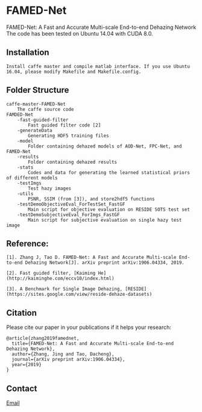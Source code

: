 # FAMED-Net
FAMED-Net: A Fast and Accurate Multi-scale End-to-end Dehazing Network
The code has been tested on Ubuntu 14.04 with CUDA 8.0.

## Installation
    Install caffe master and compile matlab interface. If you use Ubuntu 16.04, please modify Makefile and Makefile.config. 

## Folder Structure
    caffe-master-FAMED-Net
        The caffe source code
    FAMDED-Net
        -fast-guided-filter
            Fast guided filter code [2]
        -generateData
    	    Generating HDF5 training files
	    -model
		    Folder containing dehazed models of AOD-Net, FPC-Net, and FAMED-Net
	    -results
		    Folder containing dehazed results
        -stats
            Codes and data for generating the learned statistical priors of different models
	    -testImgs
            Test hazy images
        -utils
            PSNR, SSIM (from [3]), and store2hdf5 functions
        -testDemoObjectiveEval_ForTestSet_FastGF
            Main script for objective evaluation on RESIDE SOTS test set
        -testDemoSubjectiveEval_ForImgs_FastGF
            Main script for subjective evaluation on single hazy test image

## Reference: 

    [1]. Zhang J, Tao D. FAMED-Net: A Fast and Accurate Multi-scale End-to-end Dehazing Network[J]. arXiv preprint arXiv:1906.04334, 2019.
    
    [2]. Fast guided filter, [Kaiming He](http://kaiminghe.com/eccv10/index.html)
    
    [3]. A Benchmark for Single Image Dehazing, [RESIDE](https://sites.google.com/view/reside-dehaze-datasets)
            
## Citation
Please cite our paper in your publications if it helps your research:

    @article{zhang2019famednet,
      title={FAMED-Net: A Fast and Accurate Multi-scale End-to-end Dehazing Network},
      author={Zhang, Jing and Tao, Dacheng},
      journal={arXiv preprint arXiv:1906.04334},
      year={2019}
    }

## Contact
[Email](zj.winner@163.com)
